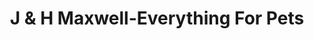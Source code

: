 ---
title: "J & H Maxwell-Everything For Pets"
url: /barnard-castle/j-und-h-maxwell-everything-for-pets/
shop: Tiere
---